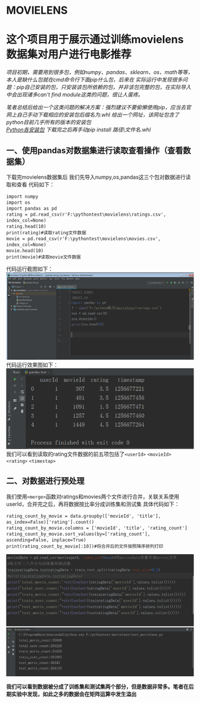 # MOVIELENS
# 这个项目用于展示通过训练movielens数据集对用户进行电影推荐
_项目初期，需要用到很多包，例如numpy、pandas、sklearn、os、math等等，本人是缺什么包就在cmd命令行下面pip什么包，后来在
实际运行中发现很多问题：pip自己安装的包，只安装该包所依赖的包，并非该包完整的包，在实际导入中会出现诸多can't find module这类的问题，很让人蛋疼。_

_笔者总结后给出一个这类问题的解决方案：强烈建议不要偷懒使用pip，应当去官网上自己手动下载相应的安装包后缀名为.whl
给出一个网址，该网址包含了python目前几乎所有的版本的安装包  
[Python各安装包](https://www.lfd.uci.edu/~gohlke/pythonlibs/#numpy "Python安装包")
下载完之后再手动pip install 路径\文件名.whl_
##  一、使用pandas对数据集进行读取查看操作（查看数据集）
下载完movielens数据集后
我们先导入numpy,os,pandas这三个包对数据进行读取和查看
代码如下：
```
import numpy
import os
import pandas as pd
rating = pd.read_csv(r'F:\pythontest\movielens\ratings.csv', index_col=None)
rating.head(10)
print(rating)#读取rating文件数据
movie = pd.read_csv(r'F:\pythontest\movielens\movies.csv', index_col=None)
movie.head(10)
print(movie)#读取movie文件数据

```
代码运行截图如下：  
![pandas读取数据集](https://github.com/Gaoshiguo/MOVIELENS/blob/master/movielens/1.png)  
代码运行效果图如下：
![image](https://github.com/Gaoshiguo/MOVIELENS/blob/master/movielens/2.png)  
我们可以看到读取的rating文件数据的前五项包括了`<userId>` `<movieId>` `<rating>` `<timestap>`  


## 二、对数据进行预处理
我们使用`<merge>`函数对ratings和movies两个文件进行合并，关联关系使用userId，合并完之后，再将数据按比率分成训练集和测试集
具体代码如下：
```
rating_count_by_movie = data.groupby(['movieId', 'title'], as_index=False)['rating'].count()
rating_count_by_movie.columns = ['movieId', 'title', 'rating_count']
rating_count_by_movie.sort_values(by=['rating_count'], ascending=False, inplace=True)
print(rating_count_by_movie[:10])#将合并后的文件按照降序排列打印

```
![image](https://github.com/Gaoshiguo/MOVIELENS/blob/master/movielens/3.png)
![image](https://github.com/Gaoshiguo/MOVIELENS/blob/master/movielens/4.png)

**我们可以看到数据被分成了训练集和测试集两个部分，但是数据非常多。笔者在后期实验中发现，如此之多的数据会在矩阵运算中发生溢出**  










